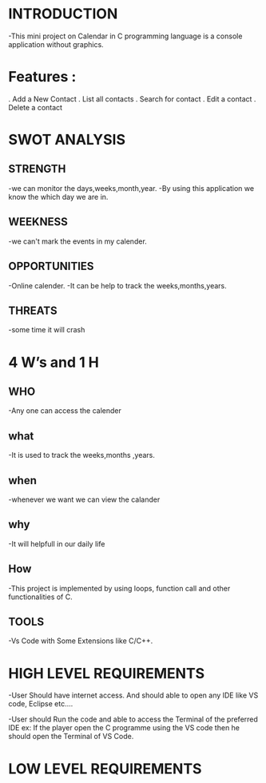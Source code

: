 # INTRODUCTION
-This mini project on Calendar in C programming language is a console application without graphics.

# Features :
. Add a New Contact
. List all contacts
. Search for contact
. Edit a contact
. Delete a contact

# SWOT ANALYSIS
 ## STRENGTH
-we can monitor the days,weeks,month,year. -By using this application we know the which day we are in.

 ## WEEKNESS
-we can't mark the events in my calender.

 ## OPPORTUNITIES
-Online calender. -It can be help to track the weeks,months,years.

 ## THREATS
-some time it will crash

# 4 W’s and 1 H
 ## WHO
-Any one can access the calender

 ## what
-It is used to track the weeks,months ,years.

 ## when
-whenever we want we can view the calander

 ## why
-It will helpfull in our daily life

 ## How
-This project is implemented by using loops, function call and other functionalities of C.

 ## TOOLS
-Vs Code with Some Extensions like C/C++.

# HIGH LEVEL REQUIREMENTS
-User Should have internet access. And should able to open any IDE like VS code, Eclipse etc….

-User should Run the code and able to access the Terminal of the preferred IDE ex: If the player open the C programme using the VS code then he should open the Terminal of VS Code.

# LOW LEVEL REQUIREMENTS
